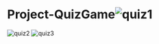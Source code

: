 # Project-QuizGame![quiz1](https://user-images.githubusercontent.com/99421433/168416270-d7a00948-32e8-4c71-bb8f-3a264d2c7ed3.png)
![quiz2](https://user-images.githubusercontent.com/99421433/168416272-3a7079bd-7179-4780-a808-3fd7f0af481f.png)
![quiz3](https://user-images.githubusercontent.com/99421433/168416275-c315b1b2-c9d7-4d25-ac7c-a63f9de07022.png)
